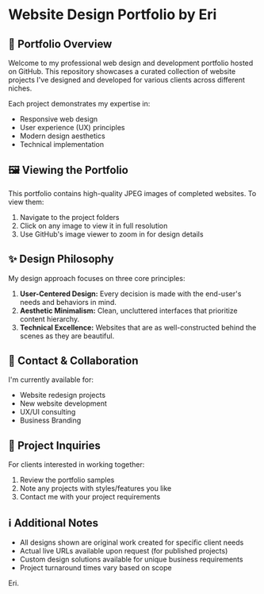 # Website Design Portfolio by Eri

## 📌 Portfolio Overview

Welcome to my professional web design and development portfolio hosted on GitHub. This repository showcases a curated collection of website projects I've designed and developed for various clients across different niches.

Each project demonstrates my expertise in:
- Responsive web design
- User experience (UX) principles
- Modern design aesthetics
- Technical implementation

## 🖼️ Viewing the Portfolio

This portfolio contains high-quality JPEG images of completed websites. To view them:

1. Navigate to the project folders
2. Click on any image to view it in full resolution
3. Use GitHub's image viewer to zoom in for design details

## ✨ Design Philosophy

My design approach focuses on three core principles:

1. **User-Centered Design:** Every decision is made with the end-user's needs and behaviors in mind.
2. **Aesthetic Minimalism:** Clean, uncluttered interfaces that prioritize content hierarchy.
3. **Technical Excellence:** Websites that are as well-constructed behind the scenes as they are beautiful.

## 📩 Contact & Collaboration

I'm currently available for:
- Website redesign projects
- New website development
- UX/UI consulting
- Business Branding

## 🔄 Project Inquiries

For clients interested in working together:
1. Review the portfolio samples
2. Note any projects with styles/features you like
3. Contact me with your project requirements

## ℹ️ Additional Notes

- All designs shown are original work created for specific client needs
- Actual live URLs available upon request (for published projects)
- Custom design solutions available for unique business requirements
- Project turnaround times vary based on scope

Eri.
